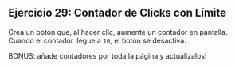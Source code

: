 ## Ejercicio 29: Contador de Clicks con Límite

Crea un botón que, al hacer clic, aumente un contador en pantalla.  
Cuando el contador llegue a `10`, el botón se desactiva.

BONUS: añade contadores por toda la página y actualizalos!

